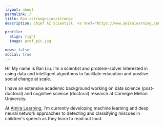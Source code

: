 ```yaml
---
layout: about
permalink: /
title: Ran <strong>Liu</strong>
description: Chief AI Scientist, <a href="https://www.amiralearning.com/" target="blank">Amira Learning</a>.

profile:
  align: right
  image: prof_pic.jpg

news: false
social: true
---
```


Hi!  My name is Ran Liu.  I’m a scientist and problem-solver interested in using data and intelligent algorithms to facilitate education and positive social change at scale.

I have an extensive academic background working on data science (post-doctoral) and cognitive science (doctoral) research at Carnegie Mellon University.

At <a href="https://www.amiralearning.com/" target="blank">Amira Learning</a>, I'm currently developing machine learning and deep neural network approaches to detecting and classifying miscues in children's speech as they learn to read out loud.
